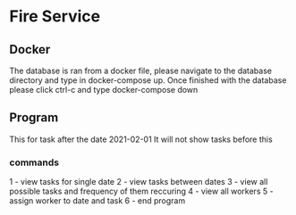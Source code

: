# Fire Service
## Docker
The database is ran from a docker file, 
please navigate to the database directory and 
type in docker-compose up.
Once finished with the database please click 
ctrl-c and type docker-compose down

## Program
This for task after the date 2021-02-01 
It will not show tasks before this

### commands 
1 - view tasks for single date
2 - view tasks between dates
3 - view all possible tasks and frequency of them reccuring
4 - view all workers 
5 - assign worker to date and task
6 - end program

